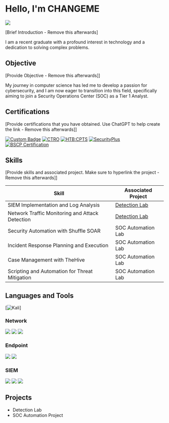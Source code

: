 # Hello, I'm CHANGEME
<a href="https://linkedin.com"><img src="https://img.shields.io/badge/-LinkedIn-0072b1?&style=for-the-badge&logo=linkedin&logoColor=white" /></a>

[Brief Introduction - Remove this afterwards]

I am a recent graduate with a profound interest in technology and a dedication to solving complex problems.



## Objective
[Provide Objective - Remove this afterwards]]

My journey in computer science has led me to develop a passion for cybersecurity, and I am now eager to transition into this field, specifically aiming to join a Security Operations Center (SOC) as a Tier 1 Analyst.

## Certifications
[Provide certifications that you have obtained. Use ChatGPT to help create the link - Remove this afterwards]]

[![Custom Badge](https://cdn.prod.website-files.com/617158a4a2f9b7827f1ad102/65a8e4e14be2b6b1e170d354_beetroot.svg)](https://beetrootacademy.com/)
[![CTRO](https://img.shields.io/badge/CRTO-black?style=for-the-badge&logoColor=%23ff6633&labelColor=black)](https://training.zeropointsecurity.co.uk/courses/red-team-ops)
[![HTB:CPTS](https://img.shields.io/badge/CPTS-green?style=for-the-badge&logo=HackTheBox&labelColor=black)](https://academy.hackthebox.com/preview/certifications/htb-certified-penetration-testing-specialist)
[![SecurityPlus](https://img.shields.io/badge/-Security%2B-FF0000?&style=for-the-badge&logo=CompTIA&logoColor=white)](https://www.comptia.org/faq/security/what-is-comptia-security-certification)
[![BSCP Certification](https://img.shields.io/badge/BSCP-%23ff6633?style=for-the-badge&logo=Burp%20Suite&logoColor=%23ff6633&labelColor=black)](https://portswigger.net/web-security/certification)


## Skills
[Provide skills and associated project. Make sure to hyperlink the project - Remove this afterwards]]

| Skill                                         | Associated Project         |
|-----------------------------------------------|----------------------------|
| SIEM Implementation and Log Analysis          | <a href="https://google.com">Detection Lab</a>|
| Network Traffic Monitoring and Attack Detection | <a href="https://google.com">Detection Lab</a>|
| Security Automation with Shuffle SOAR         | SOC Automation Lab|
| Incident Response Planning and Execution      | SOC Automation Lab|
| Case Management with TheHive                  | SOC Automation Lab|
| Scripting and Automation for Threat Mitigation | SOC Automation Lab|

## Languages and Tools

[![Kali](https://img.shields.io/badge/Kali-black?style=for-the-badge&logo=kalilinux&labelColor=white&link=https%3A%2F%2Ftraining.zeropointsecurity.co.uk%2Fcourses%2Fred-team-ops)]


### Network
<div>
    <img src="https://img.shields.io/badge/-Wireshark-1679A7?&style=for-the-badge&logo=Wireshark&logoColor=white" />
    <img src="https://img.shields.io/badge/-Suricata-EF3B2D?&style=for-the-badge&logo=Suricata&logoColor=white" />
    <img src="https://img.shields.io/badge/-Zeek-777BB4?&style=for-the-badge&logo=Zeek&logoColor=white" />
</div>

### Endpoint
<div>
    <img src="https://img.shields.io/badge/-Microsoft_Defender_for_Endpoint-00A4EF?&style=for-the-badge&logo=Microsoft&logoColor=white" />
    <img src="https://img.shields.io/badge/-Velociraptor-4B275F?&style=for-the-badge&logo=Velociraptor&logoColor=white" />
</div>

### SIEM
<div>
    <img src="https://img.shields.io/badge/-Microsoft_Sentinel-0078D4?&style=for-the-badge&logo=Microsoft&logoColor=white" />
    <img src="https://img.shields.io/badge/-Splunk-000000?&style=for-the-badge&logo=Splunk&logoColor=white" />
    <img src="https://img.shields.io/badge/-Elastic-005571?&style=for-the-badge&logo=Elastic&logoColor=white" />
</div>


## Projects
- Detection Lab
- SOC Automation Project
